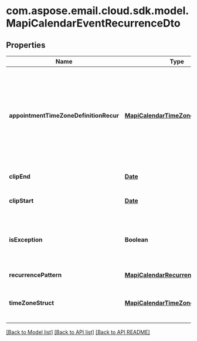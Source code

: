
# com.aspose.email.cloud.sdk.model.MapiCalendarEventRecurrenceDto

## Properties
Name | Type | Description | Notes
------------ | ------------- | ------------- | -------------
**appointmentTimeZoneDefinitionRecur** | [**MapiCalendarTimeZoneDto**](MapiCalendarTimeZoneDto.md) | Time zone information that describes how to convert the meeting date and time on a recurring series to and from UTC.              |  [optional]
**clipEnd** | [**Date**](Date.md) | Date of the last instance.              | 
**clipStart** | [**Date**](Date.md) | Date of the first instance.              | 
**isException** | **Boolean** | Value indicating whether the object represents an exception.              | 
**recurrencePattern** | [**MapiCalendarRecurrencePatternDto**](MapiCalendarRecurrencePatternDto.md) | Recurrence pattern.              |  [optional]
**timeZoneStruct** | [**MapiCalendarTimeZoneDto**](MapiCalendarTimeZoneDto.md) | Time zone information for a recurring meeting.              |  [optional]


    
    


    
    


    
    


    
    


    
    


    
    


[[Back to Model list]](README.md#documentation-for-models) [[Back to API list]](README.md#documentation-for-api-endpoints) [[Back to API README]](README.md)

